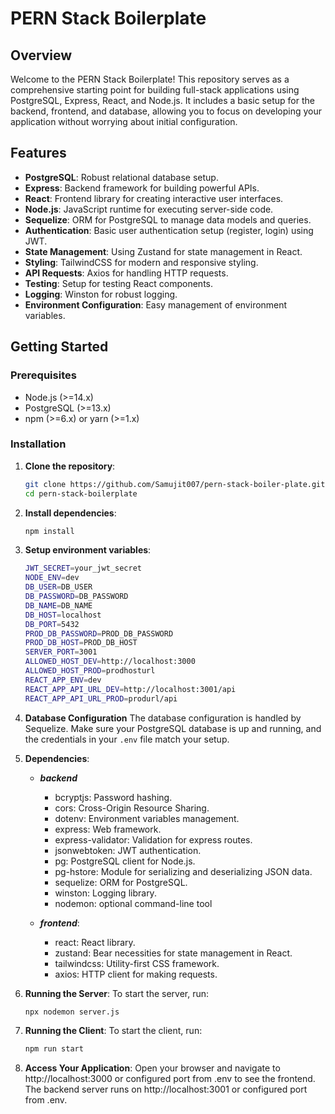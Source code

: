 # PERN Stack Boilerplate

## Overview

Welcome to the PERN Stack Boilerplate! This repository serves as a comprehensive starting point for building full-stack applications using PostgreSQL, Express, React, and Node.js. It includes a basic setup for the backend, frontend, and database, allowing you to focus on developing your application without worrying about initial configuration.

## Features

- **PostgreSQL**: Robust relational database setup.
- **Express**: Backend framework for building powerful APIs.
- **React**: Frontend library for creating interactive user interfaces.
- **Node.js**: JavaScript runtime for executing server-side code.
- **Sequelize**: ORM for PostgreSQL to manage data models and queries.
- **Authentication**: Basic user authentication setup (register, login) using JWT.
- **State Management**: Using Zustand for state management in React.
- **Styling**: TailwindCSS for modern and responsive styling.
- **API Requests**: Axios for handling HTTP requests.
- **Testing**: Setup for testing React components.
- **Logging**: Winston for robust logging.
- **Environment Configuration**: Easy management of environment variables.

## Getting Started

### Prerequisites

- Node.js (>=14.x)
- PostgreSQL (>=13.x)
- npm (>=6.x) or yarn (>=1.x)

### Installation

1. **Clone the repository**:
   ```sh
   git clone https://github.com/Samujit007/pern-stack-boiler-plate.git
   cd pern-stack-boilerplate

2. **Install dependencies**:
    ```sh
    npm install
    ```

3. **Setup environment variables**:
    ```sh
    JWT_SECRET=your_jwt_secret
    NODE_ENV=dev
    DB_USER=DB_USER
    DB_PASSWORD=DB_PASSWORD
    DB_NAME=DB_NAME
    DB_HOST=localhost
    DB_PORT=5432
    PROD_DB_PASSWORD=PROD_DB_PASSWORD
    PROD_DB_HOST=PROD_DB_HOST
    SERVER_PORT=3001
    ALLOWED_HOST_DEV=http://localhost:3000  
    ALLOWED_HOST_PROD=prodhosturl
    REACT_APP_ENV=dev
    REACT_APP_API_URL_DEV=http://localhost:3001/api
    REACT_APP_API_URL_PROD=produrl/api
    
    ```

4.  **Database Configuration**
    The database configuration is handled by Sequelize. Make sure your PostgreSQL database is up and running, and the credentials in your `.env` file match your setup.


5. **Dependencies**:
    - ***backend*** 
        - bcryptjs: Password hashing.
        - cors: Cross-Origin Resource Sharing.
        - dotenv: Environment variables management.
        - express: Web framework.
        - express-validator: Validation for express routes.
        - jsonwebtoken: JWT authentication.
        - pg: PostgreSQL client for Node.js.
        - pg-hstore: Module for serializing and deserializing JSON data.
        - sequelize: ORM for PostgreSQL.
        - winston: Logging library.
        - nodemon: optional command-line tool
    
    - ***frontend***:
        - react: React library.
        - zustand: Bear necessities for state management in React.
        - tailwindcss: Utility-first CSS framework. 
        - axios: HTTP client for making requests.  

6. **Running the Server**:
    To start the server, run: 
    ```bash
    npx nodemon server.js
    ```     

6. **Running the Client**:
    To start the client, run: 
    ```bash
    npm run start
    ```    
7. **Access Your Application**:
    Open your browser and navigate to http://localhost:3000 or configured port from .env to see the frontend.
    The backend server runs on http://localhost:3001 or configured port from .env.